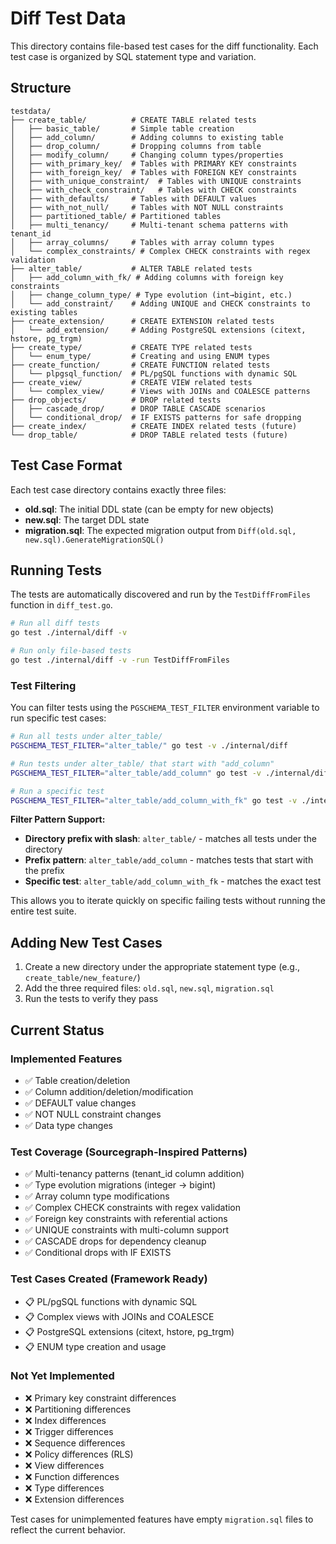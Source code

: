 # Diff Test Data

This directory contains file-based test cases for the diff functionality. Each test case is organized by SQL statement type and variation.

## Structure

```
testdata/
├── create_table/          # CREATE TABLE related tests
│   ├── basic_table/       # Simple table creation
│   ├── add_column/        # Adding columns to existing table
│   ├── drop_column/       # Dropping columns from table
│   ├── modify_column/     # Changing column types/properties
│   ├── with_primary_key/  # Tables with PRIMARY KEY constraints
│   ├── with_foreign_key/  # Tables with FOREIGN KEY constraints
│   ├── with_unique_constraint/  # Tables with UNIQUE constraints
│   ├── with_check_constraint/   # Tables with CHECK constraints
│   ├── with_defaults/     # Tables with DEFAULT values
│   ├── with_not_null/     # Tables with NOT NULL constraints
│   ├── partitioned_table/ # Partitioned tables
│   ├── multi_tenancy/     # Multi-tenant schema patterns with tenant_id
│   ├── array_columns/     # Tables with array column types
│   └── complex_constraints/ # Complex CHECK constraints with regex validation
├── alter_table/           # ALTER TABLE related tests
│   ├── add_column_with_fk/ # Adding columns with foreign key constraints
│   ├── change_column_type/ # Type evolution (int→bigint, etc.)
│   └── add_constraint/    # Adding UNIQUE and CHECK constraints to existing tables
├── create_extension/      # CREATE EXTENSION related tests
│   └── add_extension/     # Adding PostgreSQL extensions (citext, hstore, pg_trgm)
├── create_type/           # CREATE TYPE related tests
│   └── enum_type/         # Creating and using ENUM types
├── create_function/       # CREATE FUNCTION related tests
│   └── plpgsql_function/  # PL/pgSQL functions with dynamic SQL
├── create_view/           # CREATE VIEW related tests
│   └── complex_view/      # Views with JOINs and COALESCE patterns
├── drop_objects/          # DROP related tests
│   ├── cascade_drop/      # DROP TABLE CASCADE scenarios
│   └── conditional_drop/  # IF EXISTS patterns for safe dropping
├── create_index/          # CREATE INDEX related tests (future)
└── drop_table/            # DROP TABLE related tests (future)
```

## Test Case Format

Each test case directory contains exactly three files:

- **old.sql**: The initial DDL state (can be empty for new objects)
- **new.sql**: The target DDL state
- **migration.sql**: The expected migration output from `Diff(old.sql, new.sql).GenerateMigrationSQL()`

## Running Tests

The tests are automatically discovered and run by the `TestDiffFromFiles` function in `diff_test.go`.

```bash
# Run all diff tests
go test ./internal/diff -v

# Run only file-based tests
go test ./internal/diff -v -run TestDiffFromFiles
```

### Test Filtering

You can filter tests using the `PGSCHEMA_TEST_FILTER` environment variable to run specific test cases:

```bash
# Run all tests under alter_table/
PGSCHEMA_TEST_FILTER="alter_table/" go test -v ./internal/diff

# Run tests under alter_table/ that start with "add_column"
PGSCHEMA_TEST_FILTER="alter_table/add_column" go test -v ./internal/diff

# Run a specific test
PGSCHEMA_TEST_FILTER="alter_table/add_column_with_fk" go test -v ./internal/diff
```

**Filter Pattern Support:**

- **Directory prefix with slash**: `alter_table/` - matches all tests under the directory
- **Prefix pattern**: `alter_table/add_column` - matches tests that start with the prefix
- **Specific test**: `alter_table/add_column_with_fk` - matches the exact test

This allows you to iterate quickly on specific failing tests without running the entire test suite.

## Adding New Test Cases

1. Create a new directory under the appropriate statement type (e.g., `create_table/new_feature/`)
2. Add the three required files: `old.sql`, `new.sql`, `migration.sql`
3. Run the tests to verify they pass

## Current Status

### Implemented Features

- ✅ Table creation/deletion
- ✅ Column addition/deletion/modification
- ✅ DEFAULT value changes
- ✅ NOT NULL constraint changes
- ✅ Data type changes

### Test Coverage (Sourcegraph-Inspired Patterns)

- ✅ Multi-tenancy patterns (tenant_id column addition)
- ✅ Type evolution migrations (integer → bigint)
- ✅ Array column type modifications
- ✅ Complex CHECK constraints with regex validation
- ✅ Foreign key constraints with referential actions
- ✅ UNIQUE constraints with multi-column support
- ✅ CASCADE drops for dependency cleanup
- ✅ Conditional drops with IF EXISTS

### Test Cases Created (Framework Ready)

- 📋 PL/pgSQL functions with dynamic SQL
- 📋 Complex views with JOINs and COALESCE
- 📋 PostgreSQL extensions (citext, hstore, pg_trgm)
- 📋 ENUM type creation and usage

### Not Yet Implemented

- ❌ Primary key constraint differences
- ❌ Partitioning differences
- ❌ Index differences
- ❌ Trigger differences
- ❌ Sequence differences
- ❌ Policy differences (RLS)
- ❌ View differences
- ❌ Function differences
- ❌ Type differences
- ❌ Extension differences

Test cases for unimplemented features have empty `migration.sql` files to reflect the current behavior.

